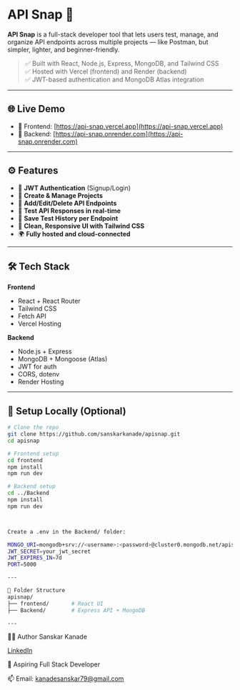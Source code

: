 # API Snap 🚀

**API Snap** is a full-stack developer tool that lets users test, manage, and organize API endpoints across multiple projects — like Postman, but simpler, lighter, and beginner-friendly.

> ✅ Built with React, Node.js, Express, MongoDB, and Tailwind CSS  
> ✅ Hosted with Vercel (frontend) and Render (backend)  
> ✅ JWT-based authentication and MongoDB Atlas integration

---

## 🌐 Live Demo

- 🔗 Frontend: [https://api-snap.vercel.app](https://api-snap.vercel.app)  
- 🔗 Backend: [https://api-snap.onrender.com](https://api-snap.onrender.com)


---

## ⚙️ Features

- 🔐 **JWT Authentication** (Signup/Login)
- 📁 **Create & Manage Projects**
- 🔧 **Add/Edit/Delete API Endpoints**
- 🧪 **Test API Responses in real-time**
- 📜 **Save Test History per Endpoint**
- 🎯 **Clean, Responsive UI with Tailwind CSS**
- 🌍 **Fully hosted and cloud-connected**

---

## 🛠️ Tech Stack

**Frontend**  
- React + React Router  
- Tailwind CSS  
- Fetch API  
- Vercel Hosting

**Backend**  
- Node.js + Express  
- MongoDB + Mongoose (Atlas)  
- JWT for auth  
- CORS, dotenv  
- Render Hosting

---

## 🚀 Setup Locally (Optional)

```bash
# Clone the repo
git clone https://github.com/sanskarkanade/apisnap.git
cd apisnap

# Frontend setup
cd frontend
npm install
npm run dev

# Backend setup
cd ../Backend
npm install
npm run dev



Create a .env in the Backend/ folder:

MONGO_URI=mongodb+srv://<username>:<password>@cluster0.mongodb.net/apisnap
JWT_SECRET=your_jwt_secret
JWT_EXPIRES_IN=7d
PORT=5000

---

📁 Folder Structure
apisnap/
├── frontend/       # React UI
├── Backend/        # Express API + MongoDB

---

```

🙋‍♂️ Author
Sanskar Kanade

[LinkedIn](https://www.linkedin.com/in/sanskar-kanade-585805322?utm_source=share&utm_campaign=share_via&utm_content=profile&utm_medium=android_app)

💼 Aspiring Full Stack Developer

📫 Email: kanadesanskar79@gmail.com
